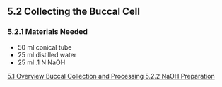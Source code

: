 ## 5.2 Collecting the Buccal Cell

### 5.2.1 Materials Needed

* 50 ml conical tube
* 25 ml distilled water
* 25 ml .1 N NaOH


<div class="center">
<div class="btn-group">
  <a href=":pages_path:/manuals/buccal-collection-processing/5-01-overview.md" class="btn btn-default">
    <span class="glyphicon glyphicon-chevron-left"></span>
    5.1 Overview
  </a>

  <a href=":pages_path:/manuals/buccal-collection-processing" class="btn btn-default">
    <span class="glyphicon glyphicon-chevron-up"></span>
    Buccal Collection and Processing
  </a>

  <a href=":pages_path:/manuals/buccal-collection-processing/5-02-02-naoh-preparation.md" class="btn btn-success">
    5.2.2 NaOH Preparation
    <span class="glyphicon glyphicon-chevron-right"></span>
  </a>
</div>
</div>
